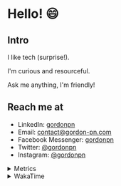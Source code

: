 # Hello! 😄

## Intro

I like tech (surprise!).

I'm curious and resourceful.

Ask me anything, I'm friendly!

## Reach me at

- LinkedIn: [gordonpn](https://www.linkedin.com/in/gordonpn/)
- Email: [contact@gordon-pn.com](mailto:contact@gordon-pn.com)
- Facebook Messenger: [gordonpn](https://www.messenger.com/t/Gordonpn)
- Twitter: [@gordonpn](https://twitter.com/Gordonpn)
- Instagram: [@gordonpn](https://www.instagram.com/gordonpn/)

<details>
  <summary>Metrics</summary>

  <img align="center" src="https://github.com/gordonpn/gordonpn/blob/master/github-metrics.svg" alt="GitHub Metrics">

</details>

<details>
  <summary>WakaTime</summary>

  <!--START_SECTION:waka-->
📊 **This Week I Spent My Time On** 

```text
💬 Programming Languages: 
Java                     13 hrs 24 mins      ██████████████░░░░░░░░░░░   54.87 % 
YAML                     5 hrs 50 mins       ██████░░░░░░░░░░░░░░░░░░░   23.93 % 
XML                      2 hrs 29 mins       ███░░░░░░░░░░░░░░░░░░░░░░   10.18 % 
Text                     40 mins             █░░░░░░░░░░░░░░░░░░░░░░░░   02.78 % 
SPI                      23 mins             ░░░░░░░░░░░░░░░░░░░░░░░░░   01.61 % 

🔥 Editors: 
IntelliJ IDEA            24 hrs 14 mins      █████████████████████████   99.17 % 
VS Code                  12 mins             ░░░░░░░░░░░░░░░░░░░░░░░░░   00.83 % 
```


 Last Updated on 26/11/2024 10:25:58 UTC
<!--END_SECTION:waka-->
</details>
